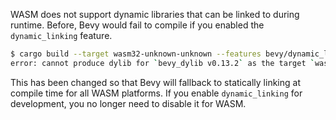 WASM does not support dynamic libraries that can be linked to during runtime. Before, Bevy would fail to compile if you enabled the `dynamic_linking` feature.

```bash
$ cargo build --target wasm32-unknown-unknown --features bevy/dynamic_linking
error: cannot produce dylib for `bevy_dylib v0.13.2` as the target `wasm32-unknown-unknown` does not support these crate types
```

This has been changed so that Bevy will fallback to statically linking at compile time for all WASM platforms. If you enable `dynamic_linking` for development, you no longer need to disable it for WASM.
